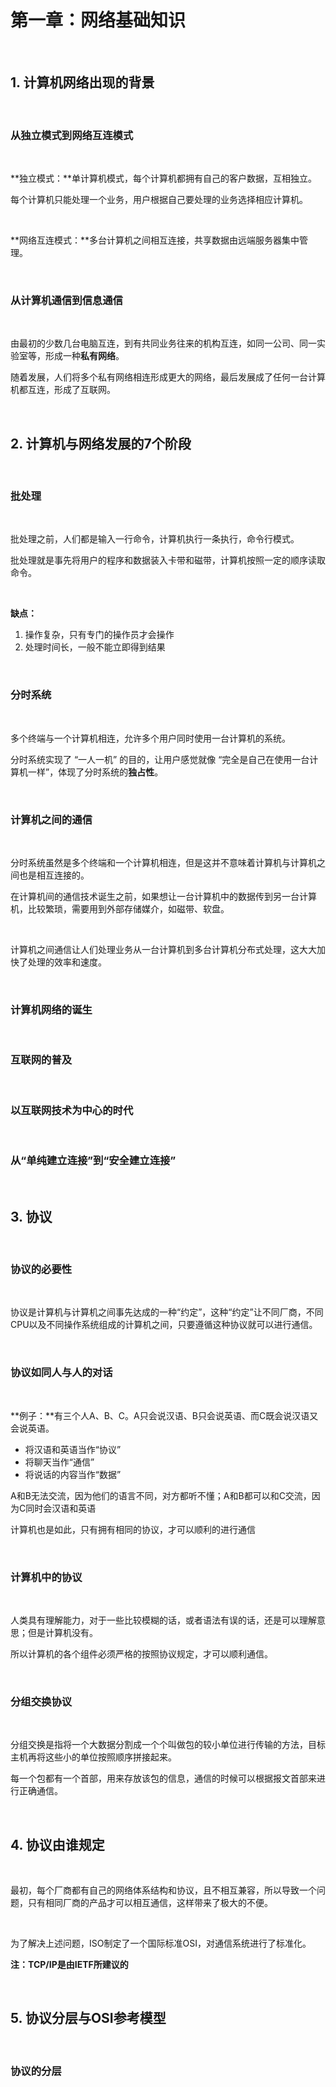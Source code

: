 # 第一章：网络基础知识

<br>

## 1. 计算机网络出现的背景

<br>

### 从独立模式到网络互连模式

<br>

**独立模式：**单计算机模式，每个计算机都拥有自己的客户数据，互相独立。

每个计算机只能处理一个业务，用户根据自己要处理的业务选择相应计算机。

<br>

**网络互连模式：**多台计算机之间相互连接，共享数据由远端服务器集中管理。

<br>

### 从计算机通信到信息通信

<br>

由最初的少数几台电脑互连，到有共同业务往来的机构互连，如同一公司、同一实验室等，形成一种**私有网络**。

随着发展，人们将多个私有网络相连形成更大的网络，最后发展成了任何一台计算机都互连，形成了互联网。

<br>

## 2. 计算机与网络发展的7个阶段

<br>

### 批处理

<br>

批处理之前，人们都是输入一行命令，计算机执行一条执行，命令行模式。

批处理就是事先将用户的程序和数据装入卡带和磁带，计算机按照一定的顺序读取命令。

<br>

**缺点：**

1. 操作复杂，只有专门的操作员才会操作
2. 处理时间长，一般不能立即得到结果

<br>

### 分时系统

<br>

多个终端与一个计算机相连，允许多个用户同时使用一台计算机的系统。

分时系统实现了 “一人一机” 的目的，让用户感觉就像 “完全是自己在使用一台计算机一样”，体现了分时系统的**独占性**。

<br>

### 计算机之间的通信

<br>

分时系统虽然是多个终端和一个计算机相连，但是这并不意味着计算机与计算机之间也是相互连接的。

在计算机间的通信技术诞生之前，如果想让一台计算机中的数据传到另一台计算机，比较繁琐，需要用到外部存储媒介，如磁带、软盘。

<br>

计算机之间通信让人们处理业务从一台计算机到多台计算机分布式处理，这大大加快了处理的效率和速度。

<br>

### 计算机网络的诞生

<br>

### 互联网的普及

<br>

### 以互联网技术为中心的时代

<br>

### 从“单纯建立连接”到“安全建立连接”

<br>

## 3. 协议

<br>

### 协议的必要性

<br>

协议是计算机与计算机之间事先达成的一种“约定”，这种“约定”让不同厂商，不同CPU以及不同操作系统组成的计算机之间，只要遵循这种协议就可以进行通信。

<br>

### 协议如同人与人的对话

<br>

**例子：**有三个人A、B、C。A只会说汉语、B只会说英语、而C既会说汉语又会说英语。

- 将汉语和英语当作“协议”
- 将聊天当作“通信”
- 将说话的内容当作“数据”

A和B无法交流，因为他们的语言不同，对方都听不懂；A和B都可以和C交流，因为C同时会汉语和英语

计算机也是如此，只有拥有相同的协议，才可以顺利的进行通信

<br>

### 计算机中的协议

<br>

人类具有理解能力，对于一些比较模糊的话，或者语法有误的话，还是可以理解意思；但是计算机没有。

所以计算机的各个组件必须严格的按照协议规定，才可以顺利通信。

<br>

### 分组交换协议

<br>

分组交换是指将一个大数据分割成一个个叫做包的较小单位进行传输的方法，目标主机再将这些小的单位按照顺序拼接起来。

每一个包都有一个首部，用来存放该包的信息，通信的时候可以根据报文首部来进行正确通信。

<br>

## 4. 协议由谁规定

<br>

最初，每个厂商都有自己的网络体系结构和协议，且不相互兼容，所以导致一个问题，只有相同厂商的产品才可以相互通信，这样带来了极大的不便。

<br>

为了解决上述问题，ISO制定了一个国际标准OSI，对通信系统进行了标准化。

**注：TCP/IP是由IETF所建议的**

<br>

## 5. 协议分层与OSI参考模型

<br>

### 协议的分层

